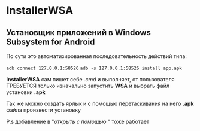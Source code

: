 # InstallerWSA
## Установщик приложений в **Windows Subsystem for Android**

По сути это автоматизированная последовательность действий  типа:

`adb connect 127.0.0.1:58526`
`adb -s 127.0.0.1:58526 install app.apk`

**InstallerWSA** сам пишет себе _.cmd_ и выполняет, от пользователя ТРЕБУЕТСЯ только изначально запустить **WSA** и выбрать файл установки **.apk**

Так же можно создать ярлык и с помощью перетаскивания на него **.apk** файла произвести установку

P.s добавление в "_открыть с помощью_ " тоже работает
